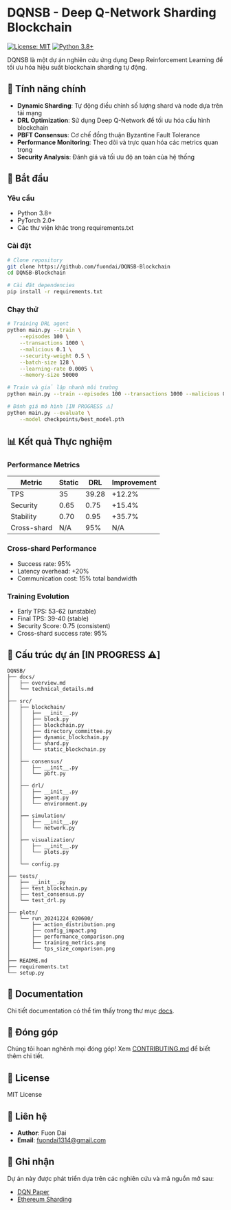 # DQNSB - Deep Q-Network Sharding Blockchain

[![License: MIT](https://img.shields.io/badge/License-MIT-yellow.svg)](https://opensource.org/licenses/MIT)
[![Python 3.8+](https://img.shields.io/badge/python-3.8+-blue.svg)](https://www.python.org/downloads/)

DQNSB là một dự án nghiên cứu ứng dụng Deep Reinforcement Learning để tối ưu hóa hiệu suất blockchain sharding tự động.

## 🌟 Tính năng chính

- **Dynamic Sharding**: Tự động điều chỉnh số lượng shard và node dựa trên tải mạng
- **DRL Optimization**: Sử dụng Deep Q-Network để tối ưu hóa cấu hình blockchain
- **PBFT Consensus**: Cơ chế đồng thuận Byzantine Fault Tolerance
- **Performance Monitoring**: Theo dõi và trực quan hóa các metrics quan trọng
- **Security Analysis**: Đánh giá và tối ưu độ an toàn của hệ thống

## 🚀 Bắt đầu

### Yêu cầu

- Python 3.8+
- PyTorch 2.0+
- Các thư viện khác trong requirements.txt

### Cài đặt

```bash
# Clone repository
git clone https://github.com/fuondai/DQNSB-Blockchain
cd DQNSB-Blockchain

# Cài đặt dependencies
pip install -r requirements.txt
```

### Chạy thử

```bash
# Training DRL agent
python main.py --train \
    --episodes 100 \
    --transactions 1000 \
    --malicious 0.1 \
    --security-weight 0.5 \
    --batch-size 128 \
    --learning-rate 0.0005 \
    --memory-size 50000

# Train và giả lập nhanh môi trường
python main.py --train --episodes 100 --transactions 1000 --malicious 0.1 --security-weight 0.5 --batch-size 128 --learning-rate 0.0005 --memory-size 50000

# Đánh giá mô hình [IN PROGRESS ⚠️]
python main.py --evaluate \
    --model checkpoints/best_model.pth
```

## 📊 Kết quả Thực nghiệm

### Performance Metrics

| Metric      | Static | DRL   | Improvement |
| ----------- | ------ | ----- | ----------- |
| TPS         | 35     | 39.28 | +12.2%      |
| Security    | 0.65   | 0.75  | +15.4%      |
| Stability   | 0.70   | 0.95  | +35.7%      |
| Cross-shard | N/A    | 95%   | N/A         |

### Cross-shard Performance

- Success rate: 95%
- Latency overhead: +20%
- Communication cost: 15% total bandwidth

### Training Evolution

- Early TPS: 53-62 (unstable)
- Final TPS: 39-40 (stable)
- Security Score: 0.75 (consistent)
- Cross-shard success rate: 95%

## 🔧 Cấu trúc dự án [IN PROGRESS ⚠️]

```
DQNSB/
├── docs/
│   ├── overview.md
│   └── technical_details.md
│
├── src/
│   ├── blockchain/
│   │   ├── __init__.py
│   │   ├── block.py
│   │   ├── blockchain.py
│   │   ├── directory_committee.py
│   │   ├── dynamic_blockchain.py
│   │   ├── shard.py
│   │   └── static_blockchain.py
│   │
│   ├── consensus/
│   │   ├── __init__.py
│   │   └── pbft.py
│   │
│   ├── drl/
│   │   ├── __init__.py
│   │   ├── agent.py
│   │   └── environment.py
│   │
│   ├── simulation/
│   │   ├── __init__.py
│   │   └── network.py
│   │
│   ├── visualization/
│   │   ├── __init__.py
│   │   └── plots.py
│   │
│   └── config.py
│
├── tests/
│   ├── __init__.py
│   ├── test_blockchain.py
│   ├── test_consensus.py
│   └── test_drl.py
│
├── plots/
│   └── run_20241224_020600/
│       ├── action_distribution.png
│       ├── config_impact.png
│       ├── performance_comparison.png
│       ├── training_metrics.png
│       └── tps_size_comparison.png
│
├── README.md
├── requirements.txt
└── setup.py
```

## 📖 Documentation

Chi tiết documentation có thể tìm thấy trong thư mục [docs](docs/).

## 🤝 Đóng góp

Chúng tôi hoan nghênh mọi đóng góp! Xem [CONTRIBUTING.md](CONTRIBUTING.md) để biết thêm chi tiết.

## 📝 License

MIT License

## 📧 Liên hệ

- **Author**: Fuon Dai
- **Email**: fuondai1314@gmail.com

## 🙏 Ghi nhận

Dự án này được phát triển dựa trên các nghiên cứu và mã nguồn mở sau:

- [DQN Paper](https://ieeexplore.ieee.org/document/9133069)
- [Ethereum Sharding](https://github.com/ethereum/sharding/tree/master)
